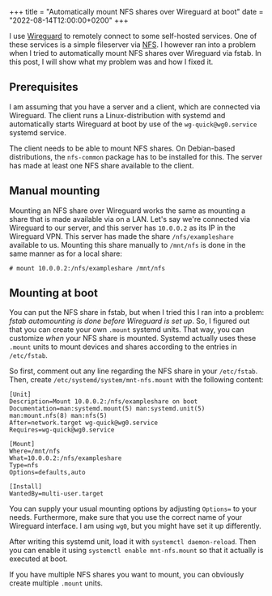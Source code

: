 +++
title = "Automatically mount NFS shares over Wireguard at boot"
date = "2022-08-14T12:00:00+0200"
+++

I use [Wireguard](https://www.wireguard.com/) to remotely connect to some self-hosted services.
One of these services is a simple fileserver via [NFS](https://en.wikipedia.org/wiki/Network_File_System).
I however ran into a problem when I tried to automatically mount NFS shares over Wireguard via fstab.
In this post, I will show what my problem was and how I fixed it.

## Prerequisites

I am assuming that you have a server and a client, which are connected via
Wireguard. The client runs a Linux-distribution with systemd and automatically
starts Wireguard at boot by use of the `wg-quick@wg0.service` systemd service.

The client needs to be able to mount NFS shares. On Debian-based distributions,
the `nfs-common` package has to be installed for this.
The server has made at least one NFS share available to the client.

## Manual mounting

Mounting an NFS share over Wireguard works the same as mounting a share that
is made available via on a LAN. Let's say we're connected via Wireguard to
our server, and this server has `10.0.0.2` as its IP in the Wireguard VPN. This
server has made the share `/nfs/exampleshare` available to us. Mounting this share
manually to `/mnt/nfs` is done in the same manner as for a local share:

```
# mount 10.0.0.2:/nfs/exampleshare /mnt/nfs
```

## Mounting at boot

You can put the NFS share in fstab, but when I tried this I ran into a problem:
*fstab automounting is done before Wireguard is set up*.
So, I figured out that you can create your own `.mount` systemd units.
That way, you can customize *when* your NFS share is mounted. Systemd actually
uses these `.mount` units to mount devices and shares according to the entries
in `/etc/fstab`.

So first, comment out any line regarding the NFS share in your `/etc/fstab`.
Then, create `/etc/systemd/system/mnt-nfs.mount` with the following content:

```
[Unit]
Description=Mount 10.0.0.2:/nfs/exampleshare on boot
Documentation=man:systemd.mount(5) man:systemd.unit(5) man:mount.nfs(8) man:nfs(5)
After=network.target wg-quick@wg0.service
Requires=wg-quick@wg0.service

[Mount]
Where=/mnt/nfs
What=10.0.0.2:/nfs/exampleshare
Type=nfs
Options=defaults,auto

[Install]
WantedBy=multi-user.target
```

You can supply your usual mounting options by adjusting `Options=` to your needs.
Furthermore, make sure that you use the correct name of your Wireguard interface.
I am using `wg0`, but you might have set it up differently.

After writing this systemd unit, load it with `systemctl daemon-reload`. Then you
can enable it using `systemctl enable mnt-nfs.mount` so that it actually is executed at boot.

If you have multiple NFS shares you want to mount, you can obviously create multiple
`.mount` units.